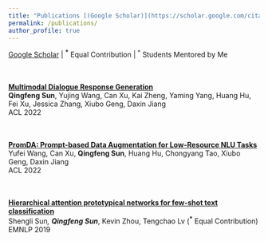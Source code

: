 ```yaml
---
title: "Publications [(Google Scholar)](https://scholar.google.com/citations?user=GLMKUEwAAAAJ&hl=en)"
permalink: /publications/
author_profile: true
---
```

[Google Scholar](https://scholar.google.com/citations?user=GLMKUEwAAAAJ&hl=en) | <b><sup>*</sup></b> Equal Contribution | <b><sup>^</sup></b> Students Mentored by Me 

<br><br>
<b>[Multimodal Dialogue Response Generation](https://arxiv.org/abs/2110.08515)</b> <br> 
<b>Qingfeng Sun</b>, Yujing Wang, Can Xu, Kai Zheng, Yaming Yang, Huang Hu, Fei Xu, Jessica Zhang, Xiubo Geng, Daxin Jiang <br> 
ACL 2022

<br><br>
<b>[PromDA: Prompt-based Data Augmentation for Low-Resource NLU Tasks](https://arxiv.org/abs/2202.12499)</b> <br> 
Yufei Wang, Can Xu, <b>Qingfeng Sun</b>, Huang Hu, Chongyang Tao, Xiubo Geng, Daxin Jiang <br> 
ACL 2022

<br><br>
<b>[Hierarchical attention prototypical networks for few-shot text classification](https://aclanthology.org/D19-1045)</b> <br> 
Shengli Sun<b><sup>*</sup></b>, <b>Qingfeng Sun<sup>*</sup></b>, Kevin Zhou, Tengchao Lv (<b><sup>*</sup></b> Equal Contribution) <br> 
EMNLP 2019



